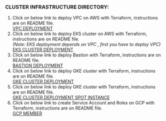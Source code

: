 ### CLUSTER INFRASTRUCTURE DIRECTORY: 
1. Click on  below link  to deploy VPC on AWS with Terraform, instructions are on README file.  
 [VPC DEPLOYMENT](https://github.com/fuchicorp/cluster-infrastructure/tree/master/aws/vpc-project)
2. Click on  below link to deploy EKS  cluster on AWS with Terraform, instructions are on README file.   
 *(Note: EKS deployment depends on VPC , first you have to deploy VPC)*     
  [EKS CLUSTER DEPLOYMENT](https://github.com/fuchicorp/cluster-infrastructure/tree/master/aws/eks)
3. Click on  below link to deploy  Bastion with Terraform, instructions are on README file.  
 [BASTION DEPLOYMENT](https://github.com/fuchicorp/cluster-infrastructure/tree/master/fuchicorp-bastion)
4. Click on  below link to deploy GKE cluster  with Terraform, instructions are on README file.  
[GKE CLUSTER DEPLOYMENT](https://github.com/fuchicorp/cluster-infrastructure/tree/master/kube-cluster)
5. Click on  below link to deploy GKE cluster  with Terraform, instructions are on README file.  
[GKE CLUSTER DEPLOYMENT SPOT INSTANCE ](https://github.com/fuchicorp/cluster-infrastructure/tree/master/spot-kube-cluster)
6. Click on below link to create Service Account and Roles on GCP with Terraform,  instructions are on README file.  
 [GCP MEMBER ](https://github.com/fuchicorp/cluster-infrastructure/tree/master/google_members)

 
